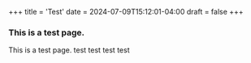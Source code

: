 +++
title = 'Test'
date = 2024-07-09T15:12:01-04:00
draft = false
+++
### This is a test page.
This is a test page. test test test test